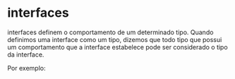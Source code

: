 # interfaces

interfaces definem o comportamento de um determinado tipo. Quando definimos uma
interface como um tipo, dizemos que todo tipo que possui um comportamento que a interface
estabelece pode ser considerado o tipo da interface.

Por exemplo:
